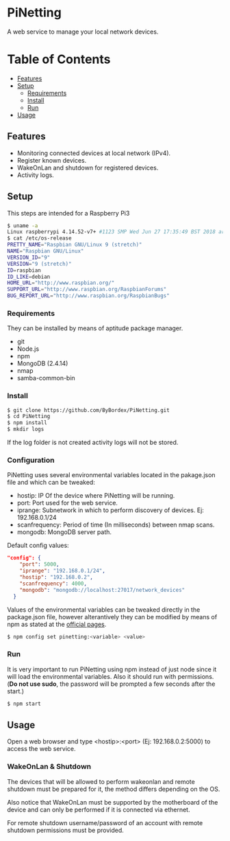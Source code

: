 # PiNetting
A web service to manage your local network devices.


Table of Contents
=================

  * [Features](#features)
  * [Setup](#setup)
    * [Requirements](#requirements)
    * [Install](#install)
    * [Run](#run)
  * [Usage](#usage)

## Features
   - Monitoring connected devices at local network (IPv4).
   - Register known devices.
   - WakeOnLan and shutdown for registered devices.
   - Activity logs.

## Setup

This steps are intended for a Raspberry Pi3
```sh
$ uname -a
Linux raspberrypi 4.14.52-v7+ #1123 SMP Wed Jun 27 17:35:49 BST 2018 armv7l GNU/Linux
$ cat /etc/os-release
PRETTY_NAME="Raspbian GNU/Linux 9 (stretch)"
NAME="Raspbian GNU/Linux"
VERSION_ID="9"
VERSION="9 (stretch)"
ID=raspbian
ID_LIKE=debian
HOME_URL="http://www.raspbian.org/"
SUPPORT_URL="http://www.raspbian.org/RaspbianForums"
BUG_REPORT_URL="http://www.raspbian.org/RaspbianBugs"
```
### Requirements
They can be installed by means of aptitude package manager.
  - git
  - Node.js
  - npm
  - MongoDB (2.4.14)
  - nmap
  - samba-common-bin
### Install
```sh
$ git clone https://github.com/ByBordex/PiNetting.git
$ cd PiNetting
$ npm install
$ mkdir logs
```
If the log folder is not created activity logs will not be stored.
### Configuration
PiNetting uses several environmental variables located in the pakage.json file and which can be tweaked:
  - hostip: IP Of the device where PiNetting will be running.
  - port: Port used for the web service.
  - iprange: Subnetwork in which to perform discovery of devices. Ej: 192.168.0.1/24
  - scanfrequency: Period of time (In milliseconds) between nmap scans.
  - mongodb: MongoDB server path.

 Default config values:
```json
"config": {
    "port": 5000,
    "iprange": "192.168.0.1/24",
    "hostip": "192.168.0.2",
    "scanfrequency": 4000,
    "mongodb": "mongodb://localhost:27017/network_devices"
  }
```
Values of the environmental variables can be tweaked directly in the package.json file, however alterantively they can be modified by means of npm as stated at the [official pages](https://docs.npmjs.com/misc/config#per-package-config-settings).
```sh
$ npm config set pinetting:<variable> <value>
```    
### Run
It is very important to run PiNetting using npm instead of just node since it will load the environmental variables.
Also it should run with permissions. (**Do not use sudo**, the password will be prompted a few seconds after the start.)
```sh
$ npm start
```

## Usage
Open a web browser and type \<hostip\>:\<port\> (Ej: 192.168.0.2:5000) to access the web service.

### WakeOnLan & Shutdown
The devices that will be allowed to perform wakeonlan and remote shutdown must be prepared for it, the method differs depending on the OS.

Also notice that WakeOnLan must be supported by the motherboard of the device and can only be performed if it is connected via ethernet.

For remote shutdown username/password of an account with remote shutdown permissions must be provided.
